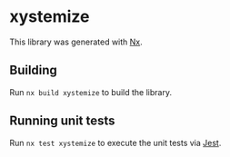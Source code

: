 # xystemize

This library was generated with [Nx](https://nx.dev).

## Building

Run `nx build xystemize` to build the library.

## Running unit tests

Run `nx test xystemize` to execute the unit tests via [Jest](https://jestjs.io).
